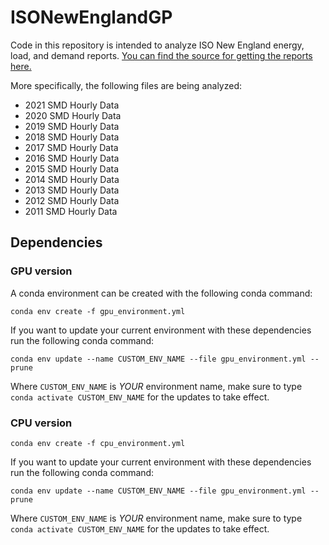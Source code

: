 # ISONewEnglandGP

Code in this repository is intended to analyze ISO New England energy, load, and demand reports. [You can find the source for getting the reports here.](https://www.iso-ne.com/isoexpress/web/reports/load-and-demand/-/tree/zone-info)

More specifically, the following files are being analyzed:

  - 2021 SMD Hourly Data
  - 2020 SMD Hourly Data
  - 2019 SMD Hourly Data
  - 2018 SMD Hourly Data
  - 2017 SMD Hourly Data
  - 2016 SMD Hourly Data
  - 2015 SMD Hourly Data
  - 2014 SMD Hourly Data
  - 2013 SMD Hourly Data
  - 2012 SMD Hourly Data
  - 2011 SMD Hourly Data

## Dependencies 

### GPU version

A conda environment can be created with the following conda command:

    conda env create -f gpu_environment.yml

If you want to update your current environment with these dependencies run the following conda command:

    conda env update --name CUSTOM_ENV_NAME --file gpu_environment.yml --prune

Where `CUSTOM_ENV_NAME` is *YOUR* environment name, make sure to type `conda activate CUSTOM_ENV_NAME` for the updates to take effect.

### CPU version

    conda env create -f cpu_environment.yml

If you want to update your current environment with these dependencies run the following conda command:

    conda env update --name CUSTOM_ENV_NAME --file gpu_environment.yml --prune

Where `CUSTOM_ENV_NAME` is *YOUR* environment name, make sure to type `conda activate CUSTOM_ENV_NAME` for the updates to take effect.
